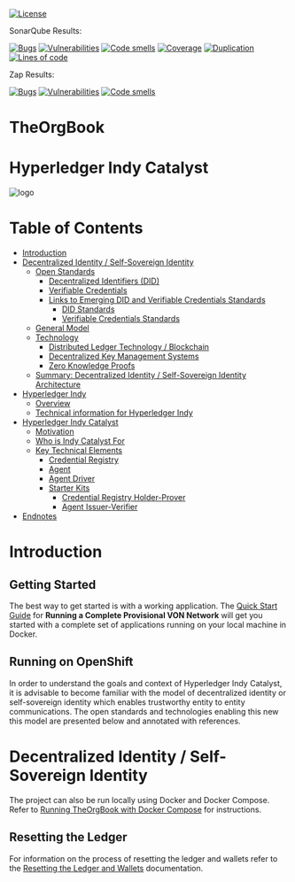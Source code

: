 [![License](https://img.shields.io/badge/License-Apache%202.0-blue.svg)](LICENSE)

SonarQube Results:

[![Bugs](https://sonarqube-devex-von-tools.pathfinder.gov.bc.ca/api/badges/measure?key=TheOrgBook&metric=bugs&template=FLAT)](https://sonarqube-devex-von-tools.pathfinder.gov.bc.ca/dashboard?id=TheOrgBook) [![Vulnerabilities](https://sonarqube-devex-von-tools.pathfinder.gov.bc.ca/api/badges/measure?key=TheOrgBook&metric=vulnerabilities&template=FLAT)](https://sonarqube-devex-von-tools.pathfinder.gov.bc.ca/dashboard?id=TheOrgBook) [![Code smells](https://sonarqube-devex-von-tools.pathfinder.gov.bc.ca/api/badges/measure?key=TheOrgBook&metric=code_smells&template=FLAT)](https://sonarqube-devex-von-tools.pathfinder.gov.bc.ca/dashboard?id=TheOrgBook) [![Coverage](https://sonarqube-devex-von-tools.pathfinder.gov.bc.ca/api/badges/measure?key=TheOrgBook&metric=coverage&template=FLAT)](https://sonarqube-devex-von-tools.pathfinder.gov.bc.ca/dashboard?id=TheOrgBook) [![Duplication](https://sonarqube-devex-von-tools.pathfinder.gov.bc.ca/api/badges/measure?key=TheOrgBook&metric=duplicated_lines_density&template=FLAT)](https://sonarqube-devex-von-tools.pathfinder.gov.bc.ca/dashboard?id=TheOrgBook) [![Lines of code](https://sonarqube-devex-von-tools.pathfinder.gov.bc.ca/api/badges/measure?key=TheOrgBook&metric=lines&template=FLAT)](https://sonarqube-devex-von-tools.pathfinder.gov.bc.ca/dashboard?id=TheOrgBook) 

Zap Results:

[![Bugs](https://sonarqube-devex-von-tools.pathfinder.gov.bc.ca/api/badges/measure?key=TheOrgBook-Zap&metric=bugs&template=FLAT)](https://sonarqube-devex-von-tools.pathfinder.gov.bc.ca/dashboard?id=TheOrgBook-Zap) [![Vulnerabilities](https://sonarqube-devex-von-tools.pathfinder.gov.bc.ca/api/badges/measure?key=TheOrgBook-Zap&metric=vulnerabilities&template=FLAT)](https://sonarqube-devex-von-tools.pathfinder.gov.bc.ca/dashboard?id=TheOrgBook-Zap) [![Code smells](https://sonarqube-devex-von-tools.pathfinder.gov.bc.ca/api/badges/measure?key=TheOrgBook-Zap&metric=code_smells&template=FLAT)](https://sonarqube-devex-von-tools.pathfinder.gov.bc.ca/dashboard?id=TheOrgBook-Zap)

# TheOrgBook
# Hyperledger Indy Catalyst <!-- omit in toc -->

![logo](/docs/assets/indy-catalyst-logo-bw.png)

# Table of Contents <!-- omit in toc -->

- [Introduction](#introduction)
- [Decentralized Identity / Self-Sovereign Identity](#decentralized-identity--self-sovereign-identity)
  - [Open Standards](#open-standards)
    - [Decentralized Identifiers (DID)](#decentralized-identifiers-did)
    - [Verifiable Credentials](#verifiable-credentials)
    - [Links to Emerging DID and Verifiable Credentials Standards](#links-to-emerging-did-and-verifiable-credentials-standards)
      - [DID Standards](#did-standards)
      - [Verifiable Credentials Standards](#verifiable-credentials-standards)
  - [General Model](#general-model)
  - [Technology](#technology)
    - [Distributed Ledger Technology / Blockchain](#distributed-ledger-technology--blockchain)
    - [Decentralized Key Management Systems](#decentralized-key-management-systems)
    - [Zero Knowledge Proofs](#zero-knowledge-proofs)
  - [Summary: Decentralized Identity / Self-Sovereign Identity Architecture](#summary-decentralized-identity--self-sovereign-identity-architecture)
- [Hyperledger Indy](#hyperledger-indy)
  - [Overview](#overview)
  - [Technical information for Hyperledger Indy](#technical-information-for-hyperledger-indy)
- [Hyperledger Indy Catalyst](#hyperledger-indy-catalyst)
  - [Motivation](#motivation)
  - [Who is Indy Catalyst For](#who-is-indy-catalyst-for)
  - [Key Technical Elements](#key-technical-elements)
    - [Credential Registry](#credential-registry)
    - [Agent](#agent)
    - [Agent Driver](#agent-driver)
    - [Starter Kits](#starter-kits)
      - [Credential Registry Holder-Prover](#credential-registry-holder-prover)
      - [Agent Issuer-Verifier](#agent-issuer-verifier)
- [Endnotes](#endnotes)

# Introduction

## Getting Started

The best way to get started is with a working application.  The [Quick Start Guide](./docker/README.md#running-a-complete-provisional-von-network) for **Running a Complete Provisional VON Network** will get you started with a complete set of applications running on your local machine in Docker.

## Running on OpenShift

In order to understand the goals and context of Hyperledger Indy Catalyst, it is advisable to become familiar with the model of decentralized identity or self-sovereign identity which enables trustworthy entity to entity communications. The open standards and technologies enabling this new this model are presented below and annotated with references.

# Decentralized Identity / Self-Sovereign Identity

The project can also be run locally using Docker and Docker Compose.  Refer to [Running TheOrgBook with Docker Compose](./docker/README.md) for instructions.

## Resetting the Ledger

For information on the process of resetting the ledger and wallets refer to the [Resetting the Ledger and Wallets](./ResettingTheLedger.md) documentation.